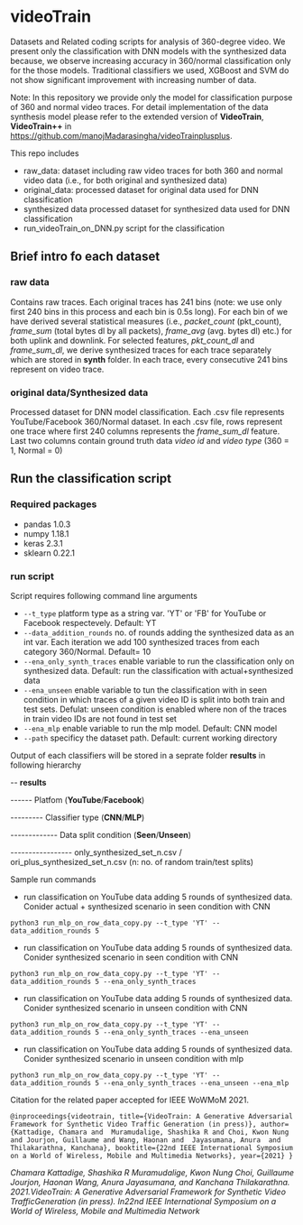 # videoTrain
Datasets and Related coding scripts for analysis of 360-degree video. We present only the classification with DNN models with the synthesized data because, we observe increasing accuracy in 360/normal classification only for the those models. Traditional classifiers we used, XGBoost and SVM do not show significant improvement with increasing number of data.

Note: In this repository we provide only the model for classification purpose of 360 and normal video traces. For detail implementation of the data synthesis model please refer to the extended version of **VideoTrain**, **VideoTrain++** in https://github.com/manojMadarasingha/videoTrainplusplus.

This repo includes
* raw_data:                 dataset including raw video traces for both 360 and normal video data (i.e., for both original and synthesized data)
* original_data:            processed dataset for original data used for DNN classification
* synthesized data          processed dataset for synthesized data used for DNN classification
* run_videoTrain_on_DNN.py  script for the classification 

## Brief intro fo each dataset

### raw data

Contains raw traces. Each original traces has 241 bins (note: we use only first 240 bins in this process and each bin is 0.5s long). For each bin of we have derived several statistical measures (i.e., *packet_count* (pkt_count), *frame_sum* (total bytes dl by all packets), *frame_avg* (avg. bytes dl) etc.)  for both uplink and downlink. For selected features, *pkt_count_dl* and *frame_sum_dl*, we derive synthesized traces for each trace separately which are stored in **synth** folder. In each trace, every consecutive 241 bins represent on video trace.

### original data/Synthesized data

Processed dataset for DNN model classification. Each .csv file represents YouTube/Facebook  360/Normal dataset. In each .csv file, rows represent one trace where first 240 columns represents the *frame_sum_dl* feature. Last two columns contain ground truth data *video id* and *video type* (360 = 1, Normal = 0)

## Run the classification script

### Required packages

* pandas        1.0.3
* numpy         1.18.1
* keras         2.3.1
* sklearn       0.22.1

### run script

Script requires following command line arguments

* `--t_type`                   platform type as a string var. 'YT' or 'FB' for YouTube or Facebook respectevely. Default: YT
* `--data_addition_rounds`     no. of rounds adding the synthesized data as an int var. Each iteration we add 100 synthesized traces from each category 360/Normal. Default= 10
* `--ena_only_synth_traces`     enable variable to run the classification only on synthesized data. Default: run the classification with actual+synthesized data
* `--ena_unseen`                enable variable to tun the classification with in seen condition in which traces of a given video ID is split into both train and test sets. Defulat: unseen condition is enabled where non of the traces in train video IDs are not found in test set
* `--ena_mlp`                   enable variable to run the mlp model. Default: CNN model
* `--path`                      specificy the dataset path. Default: current working directory

Output of each classifiers will be stored in a seprate folder **results** in following hierarchy

--  **results**

------  Platfom (**YouTube**/**Facebook**)

--------- Classifier type (**CNN**/**MLP**)

------------- Data split condition (**Seen**/**Unseen**)

----------------- only_synthesized_set_n.csv / ori_plus_synthesized_set_n.csv (n: no. of random train/test splits)

Sample run commands

* run classification on YouTube data adding 5 rounds of synthesized data. Conider actual + synthesized scenario in seen condition with CNN 

 `python3 run_mlp_on_row_data_copy.py --t_type 'YT' --data_addition_rounds 5`
 
* run classification on YouTube data adding 5 rounds of synthesized data. Conider synthesized scenario in seen condition with CNN 

`python3 run_mlp_on_row_data_copy.py --t_type 'YT' --data_addition_rounds 5 --ena_only_synth_traces`

* run classification on YouTube data adding 5 rounds of synthesized data. Conider synthesized scenario in unseen condition with CNN 

`python3 run_mlp_on_row_data_copy.py --t_type 'YT' --data_addition_rounds 5 --ena_only_synth_traces --ena_unseen`
 
* run classification on YouTube data adding 5 rounds of synthesized data. Conider synthesized scenario in unseen condition with mlp

 `python3 run_mlp_on_row_data_copy.py --t_type 'YT' --data_addition_rounds 5 --ena_only_synth_traces --ena_unseen --ena_mlp`
 
Citation for the related paper accepted for IEEE WoWMoM 2021.

`@inproceedings{videotrain,
  title={VideoTrain: A Generative Adversarial Framework for Synthetic Video Traffic Generation (in press)},
  author={Kattadige, Chamara and  Muramudalige, Shashika R and Choi, Kwon Nung and Jourjon, Guillaume and
  Wang, Haonan and  Jayasumana, Anura  and Thilakarathna, Kanchana},
  booktitle={22nd IEEE International Symposium on a World of Wireless, Mobile and Multimedia Networks},
  year={2021}
}`


*Chamara Kattadige, Shashika R Muramudalige, Kwon Nung Choi, Guillaume Jourjon, Haonan Wang, Anura Jayasumana, and Kanchana Thilakarathna. 2021.VideoTrain: A Generative Adversarial Framework for Synthetic Video TrafficGeneration (in press). In22nd IEEE International Symposium on a World of Wireless, Mobile and Multimedia Network*










